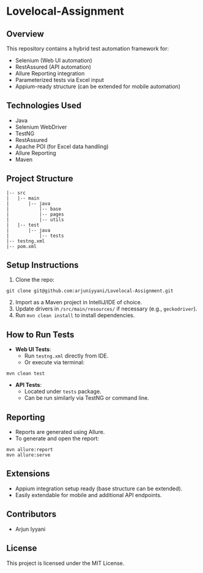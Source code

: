 # Lovelocal-Assignment

## Overview
This repository contains a hybrid test automation framework for:
- Selenium (Web UI automation)
- RestAssured (API automation)
- Allure Reporting integration
- Parameterized tests via Excel input
- Appium-ready structure (can be extended for mobile automation)

## Technologies Used
- Java
- Selenium WebDriver
- TestNG
- RestAssured
- Apache POI (for Excel data handling)
- Allure Reporting
- Maven

## Project Structure
```
|-- src
|   |-- main
|       |-- java
|           |-- base
|           |-- pages
|           |-- utils
|   |-- test
|       |-- java
|           |-- tests
|-- testng.xml
|-- pom.xml
```

## Setup Instructions
1. Clone the repo:
```
git clone git@github.com:arjuniyyani/Lovelocal-Assignment.git
```
2. Import as a Maven project in IntelliJ/IDE of choice.
3. Update drivers in `/src/main/resources/` if necessary (e.g., `geckodriver`).
4. Run `mvn clean install` to install dependencies.

## How to Run Tests
- **Web UI Tests**: 
  - Run `testng.xml` directly from IDE.
  - Or execute via terminal:
```
mvn clean test
```
- **API Tests**:
  - Located under `tests` package.
  - Can be run similarly via TestNG or command line.

## Reporting
- Reports are generated using Allure.
- To generate and open the report:
```
mvn allure:report
mvn allure:serve
```

## Extensions
- Appium integration setup ready (base structure can be extended).
- Easily extendable for mobile and additional API endpoints.

## Contributors
- Arjun Iyyani

## License
This project is licensed under the MIT License.

